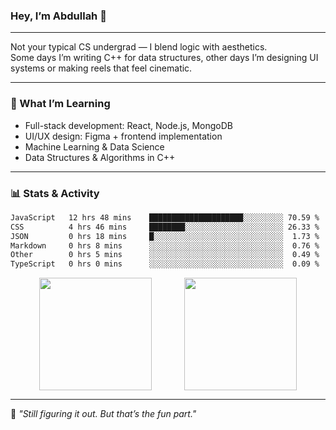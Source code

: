 ### Hey, I’m Abdullah 👋

---

Not your typical CS undergrad — I blend logic with aesthetics.  
Some days I’m writing C++ for data structures, other days I’m designing UI systems or making reels that feel cinematic.

---

### 🧠 What I’m Learning
- Full-stack development: React, Node.js, MongoDB
- UI/UX design: Figma + frontend implementation
- Machine Learning & Data Science
- Data Structures & Algorithms in C++

---

### 📊 Stats & Activity

<!--START_WAKATIME_SECTION-->
```txt
JavaScript   12 hrs 48 mins    █████████████████████░░░░░░░░░ 70.59 %
CSS          4 hrs 46 mins     ████████░░░░░░░░░░░░░░░░░░░░░░ 26.33 %
JSON         0 hrs 18 mins     █░░░░░░░░░░░░░░░░░░░░░░░░░░░░░  1.73 %
Markdown     0 hrs 8 mins      ░░░░░░░░░░░░░░░░░░░░░░░░░░░░░░  0.76 %
Other        0 hrs 5 mins      ░░░░░░░░░░░░░░░░░░░░░░░░░░░░░░  0.49 %
TypeScript   0 hrs 0 mins      ░░░░░░░░░░░░░░░░░░░░░░░░░░░░░░  0.09 %
```
<!--END_WAKATIME_SECTION-->

<div align="center">
  <img src="https://github-readme-stats.vercel.app/api?username=mohdabdullahmeraj&show_icons=true&theme=tokyonight&hide_border=true&hide=prs" height="180px" style="vertical-align: middle;"/>
  &nbsp;&nbsp;&nbsp;&nbsp;&nbsp;&nbsp;&nbsp;&nbsp;&nbsp;&nbsp;&nbsp;
  <img src="https://github-readme-stats.vercel.app/api/top-langs/?username=mohdabdullahmeraj&layout=compact&theme=tokyonight&hide_border=true" height="180px" style="vertical-align: middle;"/>
</div>

---

🧭 *"Still figuring it out. But that’s the fun part."*
